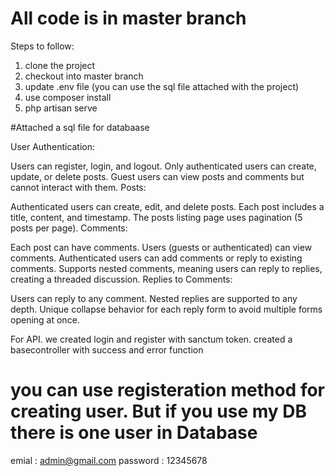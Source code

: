 # All code is in master branch

Steps to follow:
1. clone the project
2. checkout into master branch
3. update .env file (you can use the sql file attached with the project)
4. use composer install
5. php artisan serve

#Attached a sql file for databaase

User Authentication:

Users can register, login, and logout.
Only authenticated users can create, update, or delete posts.
Guest users can view posts and comments but cannot interact with them.
Posts:

Authenticated users can create, edit, and delete posts.
Each post includes a title, content, and timestamp.
The posts listing page uses pagination (5 posts per page).
Comments:

Each post can have comments.
Users (guests or authenticated) can view comments.
Authenticated users can add comments or reply to existing comments.
Supports nested comments, meaning users can reply to replies, creating a threaded discussion.
Replies to Comments:

Users can reply to any comment.
Nested replies are supported to any depth.
Unique collapse behavior for each reply form to avoid multiple forms opening at once.

For API.
we created login and register with sanctum token.
created a basecontroller with success and error function


# you can use registeration method for creating user. But if you use my DB there is one user in Database
emial : admin@gmail.com
password : 12345678
